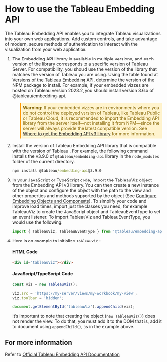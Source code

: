 # How to use the Tableau Embedding API

The Tableau Embedding API enables you to integrate Tableau visualizations into your own web
applications. Add custom controls, and take advantage of modern, secure methods of authentication to
interact with the visualization from your web application.

1. The Embedding API library is available in multiple versions, and each version of the library
   corresponds to a specific version of Tableau Server. For compatibility, you should use the
   version of the library that matches the version of Tableau you are using. Using the table found
   at
   [Versions of the Tableau Embedding API](https://help.tableau.com/current/api/embedding_api/en-us/docs/embedding_api_get.html#versions-of-the-tableau-embedding-api),
   determine the version of the NPM package to install. For example, if your embedded vizzes are
   hosted on Tableau version 2023.2, you should install version 3.6.x of @tableau/embedding-api.

   <blockquote style="border-left: 3px solid #ffa500; background-color: #fff3cd; padding: 0.5em; color: #856404;">
   <strong>Warning:</strong> If your embedded vizzes are in environments where you do not control the deployed version of
   Tableau, like Tableau Public or Tableau Cloud, it is recommended to import the Embedding API
   library from the server itself—not installing it from NPM—since the server will always provide
   the latest compatible version. See
   <a href="https://help.tableau.com/current/api/embedding_api/en-us/docs/embedding_api_get.html#where-to-get-the-embedding-api-v3-library">Where to get the Embedding API v3 library</a>
   for more information.
   </blockquote>

2. Install the version of Tableau Embedding API library that is compatible with the version of
   Tableau . For example, the following command installs the v3.9.0 of `@tableau/embedding-api`
   library in the `node_modules` folder of the current directory.

   ```cmd
   npm install @tableau/embedding-api@3.9.0
   ```

3. In your JavaScript or TypeScript code, import the TableauViz object from the Embedding API v3
   library. You can then create a new instance of the object and configure the object with the path
   to the view and other properties and methods supported by the object (See
   [Configure Embedding Objects and Components](https://help.tableau.com/current/api/embedding_api/en-us/docs/embedding_api_configure.html)).
   To simplify your code and improve load times, import just the classes you need, for example
   TableauViz to create the JavaScript object and TableauEventType to set an event listener. To
   import TableauViz and TableauEventType, you would use the following:

   ```javascript
   import { TableauViz, TableauEventType } from '@tableau/embedding-api';
   ```

4. Here is an example to initialize `TableauViz` :

   #### HTML Code

   ```html
   <div id="tableauViz"></div>
   ```

   #### JavaScript/TypeScript Code

   ```javascript
   const viz = new TableauViz();

   viz.src = 'https://my-server/views/my-workbook/my-view';
   viz.toolbar = 'hidden';

   document.getElementById('tableauViz').appendChild(viz);
   ```

   It’s important to note that creating the object (`new TableauViz()`) does not render the view. To
   do that, you must add it to the DOM that is, add it to document using `appendChild()`, as in the
   example above.

## For more information

Refer to
[Official Tableau Embedding API Documentation](https://help.tableau.com/current/api/embedding_api/en-us/index.html)
